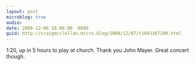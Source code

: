```yaml
---
layout: post
microblog: true
audio: 
date: 2008-12-06 18:00:00 -0600
guid: http://craigmcclellan.micro.blog/2008/12/07/t1043167200.html
---
```

1:20, up in 5 hours to play at church.  Thank you John Mayer.  Great concert though.
